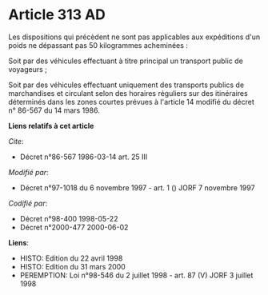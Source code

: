 # Article 313 AD

Les dispositions qui précèdent ne sont pas applicables aux expéditions d'un poids ne dépassant pas 50 kilogrammes
acheminées :

Soit par des véhicules effectuant à titre principal un transport public de voyageurs ;

Soit par des véhicules effectuant uniquement des transports publics de marchandises et circulant  selon des horaires
réguliers sur des itinéraires déterminés  dans les zones courtes prévues à l'article 14 modifié du décret n° 86-567 du 14
mars 1986.

**Liens relatifs à cet article**

_Cite_:

  - Décret n°86-567 1986-03-14 art. 25 III

_Modifié par_:

  - Décret n°97-1018 du 6 novembre 1997 - art. 1 () JORF 7 novembre 1997

_Codifié par_:

  - Décret n°98-400 1998-05-22
  - Décret n°2000-477 2000-06-02

**Liens**:

  - HISTO: Edition du 22 avril 1998
  - HISTO: Edition du 31 mars 2000
  - PEREMPTION: Loi n°98-546 du 2 juillet 1998 - art. 87 (V) JORF 3 juillet 1998
